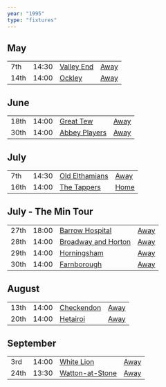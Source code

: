 ```yaml
---
year: "1995"
type: "fixtures"
---
```


## May

|  |  |  |  |
|:---|:---|:---|:---|
| 7th | 14:30 | [Valley End](/1995valley-end) | [Away](https://goo.gl/maps/nmiXsK8NVvZtpB1GA) |
| 14th | 14:00 | [Ockley](/1995/ockley) | [Away](https://goo.gl/maps/vmhvFhbrVZGrsXAAA) |

## June

|  |  |  |  |
|:---|:---|:---|:---|
| 18th | 14:00 | [Great Tew](/1995/great-tew) | [Away]() |
| 30th | 14:00 | [Abbey Players](/1995/abbey-players) | [Away]() |

## July

|  |  |  |  |
|:---|:---|:---|:---|
| 7th | 14:30 | [Old Elthamians](/1995/old-elthamanns) | [Away](https://goo.gl/maps/FQbBNZQTFggEmhfv9) |
| 16th | 14:00 | [The Tappers](/1995/the-tappers) | [Home](https://goo.gl/maps/w2skeCXwzZTEh7e26) |

## July - The Min Tour

|  |  |  |  |
|:---|:---|:---|:---|
| 27th | 18:00 | [Barrow Hospital](/1995/barrow-hospital) | [Away]() |
| 28th | 14:00 | [Broadway and Horton](/1995/broadway-and-horton) | [Away](https://goo.gl/maps/orv3RETHUX95dBWv7) |
| 29th | 14:00 | [Horningsham](/1995/horningsham) | [Away](https://goo.gl/maps/SNpXcsajYDXfjmff7) |
| 30th | 14:00 | [Farnborough](/1995/farnborough) | [Away]() |

## August

|  |  |  |  |
|:---|:---|:---|:---|
| 13th | 14:00 | [Checkendon](/1995/checkendon) | [Away]() |
| 20th | 14:00 | [Hetairoi](/1995/hetairoi) | [Away]() |

## September

|  |  |  |  |
|:---|:---|:---|:---|
| 3rd | 14:00 | [White Lion](/1995/white-lion) | [Away]() |
| 24th | 13:30 | [Watton-at-Stone](/1995/watton-at-stone) | [Away](https://goo.gl/maps/JPBQawMsjLgYtVHk9) |